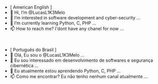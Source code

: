 - [ American English ]
- 👋 Hi, I’m @LucasL1K3Melo
- 👀 I’m interested in software development and cyber-security ...
- 🌱 I’m currently learning Python, C, PHP ...
- 📫 How to reach me? I'dont have any chanel for now ...
<br>

- [ Português do Brasil ]
- 👋 Olá, Eu sou o @LucasL1K3Melo ...
- 👀 Eu sou interessado em desenvolvimento de softwares e segurança cibernética ...
- 🌱 Eu atualmente estou aprendendo Python, C, PHP ...
- 📫 Como me encontrar? Eu não tenho nenhum canal atualmente ...

<!---
LucasL1K3Melo/LucasL1K3Melo is a ✨ special ✨ repository because its `README.md` (this file) appears on your GitHub profile.
You can click the Preview link to take a look at your changes.
--->
